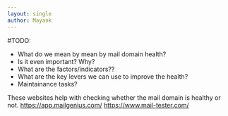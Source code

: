```yaml
---
layout: single
author: Mayank
---
```



#TODO:
- What do we mean by mean by mail domain health?
- Is it even important? Why?
- What are the factors/indicators??
- What are the key levers we can use to improve the health?
- Maintainance tasks?

These websites help with checking whether the mail domain is healthy or not.
https://app.mailgenius.com/
https://www.mail-tester.com/


